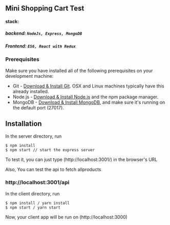 ## Mini Shopping Cart Test

#### stack: 
  ##### backend: `NodeJs, Express, MongoDB`
  ##### Frontend: `ES6, React with Redux`


### Prerequisites
Make sure you have installed all of the following prerequisites on your development machine:
* Git - [Download & Install Git](https://git-scm.com/downloads). OSX and Linux machines typically have this already installed.
* Node.js - [Download & Install Node.js](https://nodejs.org/en/download/) and the npm package manager.
* MongoDB - [Download & Install MongoDB](http://www.mongodb.org/downloads), and make sure it's running on the default port (27017).

## Installation
In the server directory, run
  ```
  $ npm install
  $ npm start // start the express server
  ````
  To test it, you can just type (http://localhost:3001/) in the browser's URL

Also, You can test the api to fetch allproducts
  ### http://localhost:3001/api



In the client directory, run
````
$ npm install / yarn install
$ npm start / yarn start
````
Now, your client app will be run on (http://localhost:3000)




  
  



